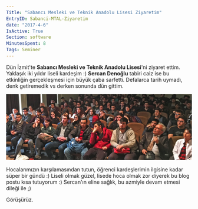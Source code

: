 ```yaml
---
Title: "Sabancı Mesleki ve Teknik Anadolu Lisesi Ziyaretim"
EntryID: Sabanci-MTAL-Ziyaretim
date: "2017-4-6"
IsActive: True
Section: software
MinutesSpent: 8
Tags: Seminer
---
```

Dün İzmit'te **Sabancı Mesleki ve Teknik Anadolu Lisesi**'ni ziyaret ettim. Yaklaşık iki yıldır liseli kardeşim :) **Sercan Denoğlu** tabiri caiz ise bu etkinliğin gerçekleşmesi için büyük çaba sarfetti. Defalarca tarih uymadı, denk getiremedik vs derken sonunda dün gittim.

![Sabancı Mesleki ve Teknik Anadolu Lisesi Oturumum](media/Sabanci-MTAL-Ziyaretim/sabanci-meslek.jpg)

Hocalarımızın karşılamasından tutun, öğrenci kardeşlerimin ilgisine kadar süper bir gündü :) Liseli olmak güzel, lisede hoca olmak zor diyerek bu blog postu kısa tutuyorum :) Sercan'ın eline sağlık, bu azmiyle devam etmesi dileği ile ;)

Görüşürüz.
